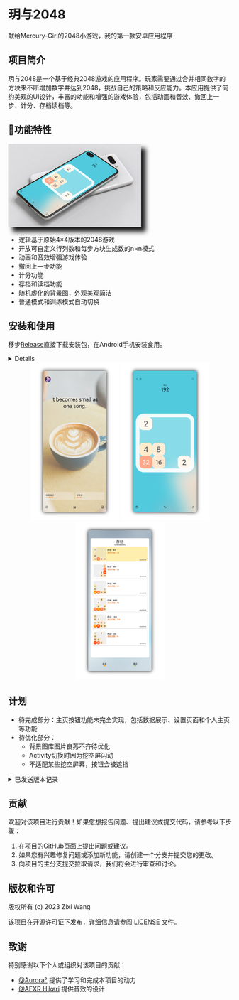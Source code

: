 # 玥与2048
献给Mercury-Girl的2048小游戏，我的第一款安卓应用程序

## 项目简介

玥与2048是一个基于经典2048游戏的应用程序。玩家需要通过合并相同数字的方块来不断增加数字并达到2048，挑战自己的策略和反应能力。本应用提供了简约美观的UI设计，丰富的功能和增强的游戏体验，包括动画和音效、撤回上一步、计分、存档读档等。

## 🍉功能特性

<div style="display: inline-block; box-shadow: 10px 10px 10px rgba(0, 0, 0, 0.9);">
  <img src="https://github.com/Dramwig/Yueh-and-2048/blob/master/fig/show%20(8).png" alt="Image" align="right" width="300px" />
</div>

- 逻辑基于原始4×4版本的2048游戏
- 开放可自定义行列数和每步方块生成数的n×n模式
- 动画和音效增强游戏体验
- 撤回上一步功能
- 计分功能
- 存档和读档功能
- 随机虚化的背景图，外观美观简洁
- 普通模式和训练模式自动切换
  
## 安装和使用

移步[Release](https://github.com/Dramwig/Yueh-and-2048/releases)直接下载安装包，在Android手机安装食用。

<details>
  
1. 克隆或下载本项目的代码到本地计算机。
  
2. 在Android开发环境中打开项目。

3. 构建并安装应用程序到Android设备或模拟器。

4. 打开应用程序并开始玩玥与2048游戏。

</details>

<div align=center>
  <img src="https://github.com/Dramwig/Yueh-and-2048/blob/master/fig/show%20(1).png" alt="Image 1" width="200px" />
  <img src="https://github.com/Dramwig/Yueh-and-2048/blob/master/fig/show%20(9).png" alt="Image 2" width="200px" />
  <img src="https://github.com/Dramwig/Yueh-and-2048/blob/master/fig/show%20(10).png" alt="Image 3" width="200px" />
</div>

## 计划

- 待完成部分：主页按钮功能未完全实现，包括数据展示、设置页面和个人主页等功能
- 待优化部分：
  - 背景图库图片良莠不齐待优化
  - Activity切换时因为挖空屏闪动
  - 不适配某些挖空屏幕，按钮会被遮挡

<details>
  <summary>已发送版本记录</summary>
  <p>
  <ul>
    <li>版本 1.3 - 发布日期 2023年10月18日 - game2048-1.3-release.apk</li>
    <li>版本 1.4 - 发布日期 2023年10月26日 - game2048-1.4-release.apk</li>
    <li>版本 1.4.2 - 发布日期 2024年1月30日 - game2048-1.4.2.apk</li>
  </ul>
</details>

## 贡献

欢迎对该项目进行贡献！如果您想报告问题、提出建议或提交代码，请参考以下步骤：

1. 在项目的GitHub页面上提出问题或建议。
2. 如果您有兴趣修复问题或添加新功能，请创建一个分支并提交您的更改。
3. 向项目的主分支提交拉取请求，我们将会进行审查和讨论。

## 版权和许可

版权所有 (c) 2023 Zixi Wang

该项目在开源许可证下发布，详细信息请参阅 [LICENSE](LICENSE) 文件。

## 致谢

特别感谢以下个人或组织对该项目的贡献：

- [@Aurora°]() 提供了学习和完成本项目的动力
- [@AFXR Hikari](https://github.com/AFXR17light) 提供音效的设计

